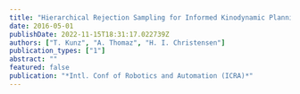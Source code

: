 ```yaml
---
title: "Hierarchical Rejection Sampling for Informed Kinodynamic Planning in High-Dimensional Spaces "
date: 2016-05-01
publishDate: 2022-11-15T18:31:17.022739Z
authors: ["T. Kunz", "A. Thomaz", "H. I. Christensen"]
publication_types: ["1"]
abstract: ""
featured: false
publication: "*Intl. Conf of Robotics and Automation (ICRA)*"
---
```


